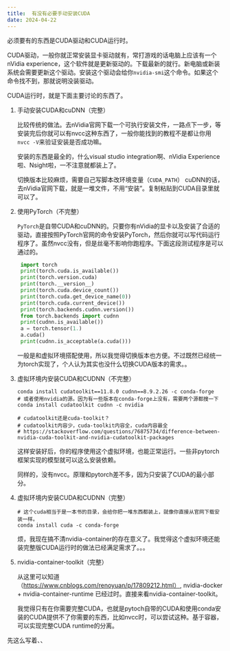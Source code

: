 ```yaml
---
title:  有没有必要手动安装CUDA
date: 2024-04-22
---
```


必须要有的东西是CUDA驱动和CUDA运行时。

CUDA驱动，一般你就正常安装显卡驱动就有，常打游戏的话电脑上应该有一个nVidia experience，这个软件就是更新驱动的。下载最新的就行。新电脑或新装系统会需要更新这个驱动。安装这个驱动会给你`nvidia-smi`这个命令。如果这个命令找不到，那就说明没装驱动。

CUDA运行时，就是下面主要讨论的东西了。

1. 手动安装CUDA和cuDNN（完整）
   
   比较传统的做法。去nVidia官网下载一个可执行安装文件，一路点下一步，等安装完后你就可以有nvcc这种东西了，一般你能找到的教程不是都让你用`nvcc -V`来验证安装是否成功嘛。

   安装的东西是最全的，什么visual studio integration啊、nVidia Experience啦、Nsight啦，一不注意就都装上了。

   切换版本比较麻烦，需要自己写脚本改环境变量（`CUDA_PATH`）
   cuDNN的话，去nVidia官网下载，就是一堆文件，不用“安装”。复制粘贴到CUDA目录里就可以了。

2. 使用PyTorch（不完整）
   
   `PyTorch`是自带CUDA和cuDNN的。只要你有nVidia的显卡以及安装了合适的驱动，直接按照PyTorch官网的命令安装PyTorch，然后你就可以写代码运行程序了。虽然nvcc没有，但是丝毫不影响你跑程序。下面这段测试程序是可以通过的。
   ```python 
    import torch
    print(torch.cuda.is_available()) 
    print(torch.version.cuda)  
    print(torch.__version__) 
    print(torch.cuda.device_count())  
    print(torch.cuda.get_device_name(0))
    print(torch.cuda.current_device()) 
    print(torch.backends.cudnn.version())
    from torch.backends import cudnn
    print(cudnn.is_available())
    a = torch.tensor(1.)
    a.cuda()
    print(cudnn.is_acceptable(a.cuda()))
   ```
   一般是和虚拟环境搭配使用，所以我觉得切换版本也方便。不过既然已经统一为torch实现了，个人认为其实也没什么切换CUDA版本的需求。。


3. 虚拟环境内安装CUDA和CUDNN（不完整）
   ```shell
   conda install cudatoolkit==11.8.0 cudnn==8.9.2.26 -c conda-forge
   # 或者使用nvidia的源。因为有一些版本在conda-forge上没有，需要两个源都搜一下
   conda install cudatoolkit cudnn -c nvidia

   # cudatoolkit还是cuda-toolkit？ 
   # cudatoolkit内容少，cuda-toolkit内容全，cuda内容最全
   # https://stackoverflow.com/questions/76875734/difference-between-nvidia-cuda-toolkit-and-nvidia-cudatoolkit-packages
   ```
   这样安装好后，你的程序使用这个虚拟环境，也能正常运行。一些非pytorch框架实现的模型就可以这么安装依赖。

   同样的，没有nvcc。原理和pytorch差不多，因为只安装了CUDA的最小部分。

4. 虚拟环境内安装CUDA和CUDNN（完整）
   ```shell
   # 这个cuda相当于是一本书的目录，会给你把一堆东西都装上，就像你直接从官网下载安装一样。
   conda install cuda -c conda-forge
   ```
    烦，我现在搞不清nvidia-container的存在意义了。我觉得这个虚拟环境还能装完整版CUDA运行时的做法已经满足需求了。。。


5. nvidia-container-toolkit（完整）
   
   从这里可以知道（https://www.cnblogs.com/renoyuan/p/17809212.html）, nvidia-docker + nvidia-container-runtime 已经过时。直接来看nvidia-container-toolkit。

   我觉得只有在你需要完整CUDA，也就是pytoch自带的CUDA和使用conda安装的CUDA提供不了你需要的东西，比如nvcc时，可以尝试这种。基于容器，可以实现完整CUDA runtime的分离。

先这么写着、、